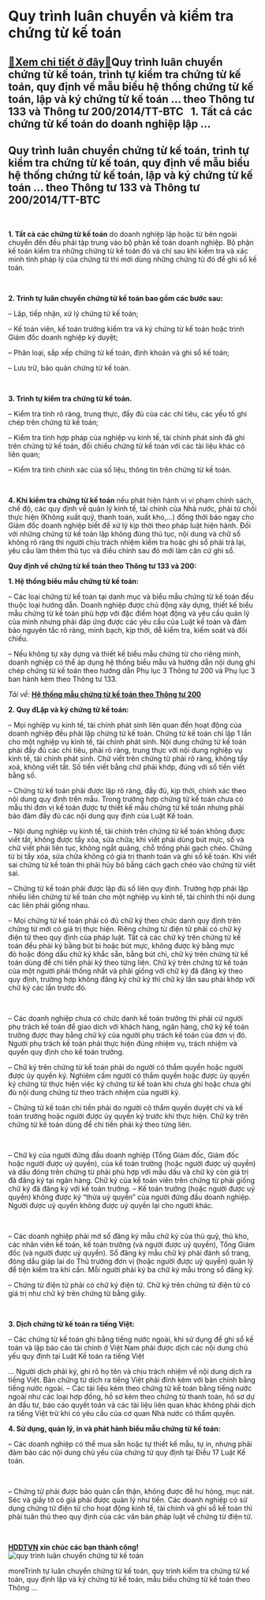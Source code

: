 Quy trình luân chuyển và kiểm tra chứng từ kế toán
==================================================

[:gift:Xem chi tiết ở đây:gift:](https://hddtvn.com/quy-trinh-luan-chuyen-va-kiem-tra-chung-tu-ke-toan/)Quy trình luân chuyển chứng từ kế toán, trình tự kiểm tra chứng từ kế toán, quy định về mẫu biểu hệ thống chứng từ kế toán, lập và ký chứng từ kế toán … theo Thông tư 133 và Thông tư 200/2014/TT-BTC   1. Tất cả các chứng từ kế toán do doanh nghiệp lập …
-------------------------------------------------------------------------------------------------------------------------------------------------------------------------------------------------------------------------------------------------------------



Quy trình luân chuyển chứng từ kế toán, trình tự kiểm tra chứng từ kế toán, quy định về mẫu biểu hệ thống chứng từ kế toán, lập và ký chứng từ kế toán … theo Thông tư 133 và Thông tư 200/2014/TT-BTC
--------------------------------------------------------------------------------------------------------------------------------------------------------------------------------------------------------


   

**1. Tất cả các chứng từ kế toán** do doanh nghiệp lập hoặc từ bên ngoài chuyển đến đều phải tập trung vào bộ phận kế toán doanh nghiệp. Bộ phận kế toán kiểm tra những chứng từ kế toán đó và chỉ sau khi kiểm tra và xác minh tính pháp lý của chứng từ thì mới dùng những chứng từ đó để ghi sổ kế toán.  

   

**2. Trình tự luân chuyển chứng từ kế toán bao gồm các bước sau:**  

– Lập, tiếp nhận, xử lý chứng từ kế toán;  

– Kế toán viên, kế toán trưởng kiểm tra và ký chứng từ kế toán hoặc trình Giám đốc doanh nghiệp ký duyệt;  

– Phân loại, sắp xếp chứng từ kế toán, định khoản và ghi sổ kế toán;  

– Lưu trữ, bảo quản chứng từ kế toán.  

   

**3. Trình tự kiểm tra chứng từ kế toán.**  

– Kiểm tra tính rõ ràng, trung thực, đầy đủ của các chỉ tiêu, các yếu tố ghi chép trên chứng từ kế toán;  

– Kiểm tra tính hợp pháp của nghiệp vụ kinh tế, tài chính phát sinh đã ghi trên chứng từ kế toán, đối chiếu chứng từ kế toán với các tài liệu khác có liên quan;  

– Kiểm tra tính chính xác của số liệu, thông tin trên chứng từ kế toán.  

   

**4. Khi kiểm tra chứng từ kế toán** nếu phát hiện hành vi vi phạm chính sách, chế độ, các quy định về quản lý kinh tế, tài chính của Nhà nước, phải từ chối thực hiện (Không xuất quỹ, thanh toán, xuất kho,…) đồng thời báo ngay cho Giám đốc doanh nghiệp biết để xử lý kịp thời theo pháp luật hiện hành. Đối với những chứng từ kế toán lập không đúng thủ tục, nội dung và chữ số không rõ ràng thì người chịu trách nhiệm kiểm tra hoặc ghi sổ phải trả lại, yêu cầu làm thêm thủ tục và điều chỉnh sau đó mới làm căn cứ ghi sổ.



**Quy định về chứng từ kế toán theo Thông tư 133 và 200:**


**1. Hệ thống biểu mẫu chứng từ kế toán:**  

– Các loại chứng từ kế toán tại danh mục và biểu mẫu chứng từ kế toán đều thuộc loại hướng dẫn. Doanh nghiệp được chủ động xây dựng, thiết kế biểu mẫu chứng từ kế toán phù hợp với đặc điểm hoạt động và yêu cầu quản lý của mình nhưng phải đáp ứng được các yêu cầu của Luật kế toán và đảm bảo nguyên tắc rõ ràng, minh bạch, kịp thời, dễ kiểm tra, kiểm soát và đối chiếu.


– Nếu không tự xây dựng và thiết kế biểu mẫu chứng từ cho riêng mình, doanh nghiệp có thể áp dụng hệ thống biểu mẫu và hướng dẫn nội dung ghi chép chứng từ kế toán theo hướng dẫn Phụ lục 3 Thông tư 200 và Phụ lục 3 ban hành kèm theo Thông tư 133.



*Tải về:* **[Hệ thống mẫu chứng từ kế toán theo Thông tư 200](# "thông tư 200")**



**2. Quy đLập và ký chứng từ kế toán:**  

– Mọi nghiệp vụ kinh tế, tài chính phát sinh liên quan đến hoạt động của doanh nghiệp đều phải lập chứng từ kế toán. Chứng từ kế toán chỉ lập 1 lần cho một nghiệp vụ kinh tế, tài chính phát sinh. Nội dung chứng từ kế toán phải đầy đủ các chỉ tiêu, phải rõ ràng, trung thực với nội dung nghiệp vụ kinh tế, tài chính phát sinh. Chữ viết trên chứng từ phải rõ ràng, không tẩy xoá, không viết tắt. Số tiền viết bằng chữ phải khớp, đúng với số tiền viết bằng số.


– Chứng từ kế toán phải được lập rõ ràng, đầy đủ, kịp thời, chính xác theo nội dung quy định trên mẫu. Trong trường hợp chứng từ kế toán chưa có mẫu thì đơn vị kế toán được tự thiết kế mẫu chứng từ kế toán nhưng phải bảo đảm đầy đủ các nội dung quy định của Luật Kế toán. 


– Nội dung nghiệp vụ kinh tế, tài chính trên chứng từ kế toán không được viết tắt, không được tẩy xóa, sửa chữa; khi viết phải dùng bút mực, số và chữ viết phải liên tục, không ngắt quãng, chỗ trống phải gạch chéo. Chứng từ bị tẩy xóa, sửa chữa không có giá trị thanh toán và ghi sổ kế toán. Khi viết sai chứng từ kế toán thì phải hủy bỏ bằng cách gạch chéo vào chứng từ viết sai.


– Chứng từ kế toán phải được lập đủ số liên quy định. Trường hợp phải lập nhiều liên chứng từ kế toán cho một nghiệp vụ kinh tế, tài chính thì nội dung các liên phải giống nhau.


– Mọi chứng từ kế toán phải có đủ chữ ký theo chức danh quy định trên chứng từ mới có giá trị thực hiện. Riêng chứng từ điện tử phải có chữ ký điện tử theo quy định của pháp luật. Tất cả các chữ ký trên chứng từ kế toán đều phải ký bằng bút bi hoặc bút mực, không được ký bằng mực đỏ hoặc đóng dấu chữ ký khắc sẵn, bằng bút chì, chữ ký trên chứng từ kế toán dùng để chi tiền phải ký theo từng liên. Chữ ký trên chứng từ kế toán của một người phải thống nhất và phải giống với chữ ký đã đăng ký theo quy định, trường hợp không đăng ký chữ ký thì chữ ký lần sau phải khớp với chữ ký các lần trước đó.  

   

– Các doanh nghiệp chưa có chức danh kế toán trưởng thì phải cử người phụ trách kế toán để giao dịch với khách hàng, ngân hàng, chữ ký kế toán trưởng được thay bằng chữ ký của người phụ trách kế toán của đơn vị đó. Người phụ trách kế toán phải thực hiện đúng nhiệm vụ, trách nhiệm và quyền quy định cho kế toán trưởng.


– Chữ ký trên chứng từ kế toán phải do người có thẩm quyền hoặc người được ủy quyền ký. Nghiêm cấm người có thẩm quyền hoặc được ủy quyền ký chứng từ thực hiện việc ký chứng từ kế toán khi chưa ghi hoặc chưa ghi đủ nội dung chứng từ theo trách nhiệm của người ký.


– Chứng từ kế toán chi tiền phải do người có thẩm quyền duyệt chi và kế toán trưởng hoặc người được ủy quyền ký trước khi thực hiện. Chữ ký trên chứng từ kế toán dùng để chi tiền phải ký theo từng liên.

  

   

– Chữ ký của người đứng đầu doanh nghiệp (Tổng Giám đốc, Giám đốc hoặc người được uỷ quyền), của kế toán trưởng (hoặc người được uỷ quyền) và dấu đóng trên chứng từ phải phù hợp với mẫu dấu và chữ ký còn giá trị đã đăng ký tại ngân hàng. Chữ ký của kế toán viên trên chứng từ phải giống chữ ký đã đăng ký với kế toán trưởng.
– Kế toán trưởng (hoặc người được uỷ quyền) không được ký “thừa uỷ quyền” của người đứng đầu doanh nghiệp. Người được uỷ quyền không được uỷ quyền lại cho người khác.  

   

– Các doanh nghiệp phải mở sổ đăng ký mẫu chữ ký của thủ quỹ, thủ kho, các nhân viên kế toán, kế toán trưởng (và người được uỷ quyền), Tổng Giám đốc (và người được uỷ quyền). Sổ đăng ký mẫu chữ ký phải đánh số trang, đóng dấu giáp lai do Thủ trưởng đơn vị (hoặc người được uỷ quyền) quản lý để tiện kiểm tra khi cần. Mỗi người phải ký ba chữ ký mẫu trong sổ đăng ký.


– Chứng từ điện tử phải có chữ ký điện tử. Chữ ký trên chứng từ điện tử có giá trị như chữ ký trên chứng từ bằng giấy.  

 


**3. Dịch chứng từ kế toán ra tiếng Việt:**  

– Các chứng từ kế toán ghi bằng tiếng nước ngoài, khi sử dụng để ghi sổ kế toán và lập báo cáo tài chính ở Việt Nam phải được dịch các nội dung chủ yếu quy định tại Luật Kế toán ra tiếng Việt

... Người dịch phải ký, ghi rõ họ tên và chịu trách nhiệm về nội dung dịch ra tiếng Việt. Bản chứng từ dịch ra tiếng Việt phải đính kèm với bản chính bằng tiếng nước ngoài.
– Các tài liệu kèm theo chứng từ kế toán bằng tiếng nước ngoài như các loại hợp đồng, hồ sơ kèm theo chứng từ thanh toán, hồ sơ dự án đầu tư, báo cáo quyết toán và các tài liệu liên quan khác không phải dịch ra tiếng Việt trừ khi có yêu cầu của cơ quan Nhà nước có thẩm quyền.


**4. Sử dụng, quản lý, in và phát hành biểu mẫu chứng từ kế toán:**  

– Các doanh nghiệp có thể mua sẵn hoặc tự thiết kế mẫu, tự in, nhưng phải đảm bảo các nội dung chủ yếu của chứng từ quy định tại Điều 17 Luật Kế toán.  

   

– Chứng từ phải được bảo quản cẩn thận, không được để hư hỏng, mục nát. Séc và giấy tờ có giá phải được quản lý như tiền. Các doanh nghiệp có sử dụng chứng từ điện tử cho hoạt động kinh tế, tài chính và ghi sổ kế toán thì phải tuân thủ theo quy định của các văn bản pháp luật về chứng từ điện tử.  

 



**[HDDTVN](http://hddtvn.com/ "HDDTVN") xin chúc các bạn thành công!**
![quy trình luân chuyển chứng từ kế toán](https://hddtvn.com/wp-content/uploads/2021/01/quy-trinh-luan-chuyen-chung-tu-ke-toan.png "quy trình luân chuyển chứng từ kế toán")


moreTrình tự luân chuyển chứng từ kế toán, quy trình kiểm tra chứng từ kế toán, quy định lập và ký chứng từ kế toán, mẫu biểu chứng từ kế toán theo Thông …

